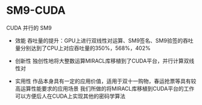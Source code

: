 # SM9-CUDA
CUDA 并行的 SM9

- 效能
	吞吐量的提升：GPU上进行双线性对运算、SM9签名、SM9验签的吞吐量分别达到了CPU上对应吞吐量的350%，568%，402%

- 创新性
	独创性地将大整数运算MIRACL库移植到了CUDA平台，并行计算双线性对
- 实用性
	作品本身具有一定的应用价值，适用于双十一购物，春运抢票等具有较高运算性能要求的应用场景
	我们所做的将MIRACL库移植到CUDA平台的工作可以方便后人在CUDA上实现其他的密码学算法
